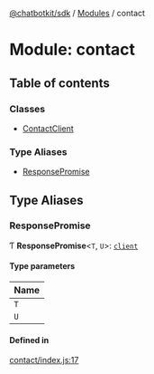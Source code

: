[@chatbotkit/sdk](../README.md) / [Modules](../modules.md) / contact

# Module: contact

## Table of contents

### Classes

- [ContactClient](../classes/contact.ContactClient.md)

### Type Aliases

- [ResponsePromise](contact.md#responsepromise)

## Type Aliases

### ResponsePromise

Ƭ **ResponsePromise**\<`T`, `U`\>: [`client`](client.md)

#### Type parameters

| Name |
| :------ |
| `T` |
| `U` |

#### Defined in

[contact/index.js:17](https://github.com/chatbotkit/node-sdk/blob/main/packages/sdk/src/contact/index.js#L17)

